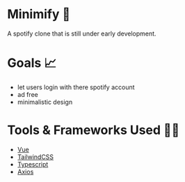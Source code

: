 # Minimify 🦇

A spotify clone that is still under early development.

# Goals 📈

- let users login with there spotify account
- ad free
- minimalistic design

# Tools & Frameworks Used 👴🏻

- [Vue](https://github.com/vuejs)
- [TailwindCSS](https://github.com/tailwindlabs/tailwindcss)
- [Typescript](https://github.com/microsoft/TypeScript)
- [Axios](https://github.com/axios/axios)
